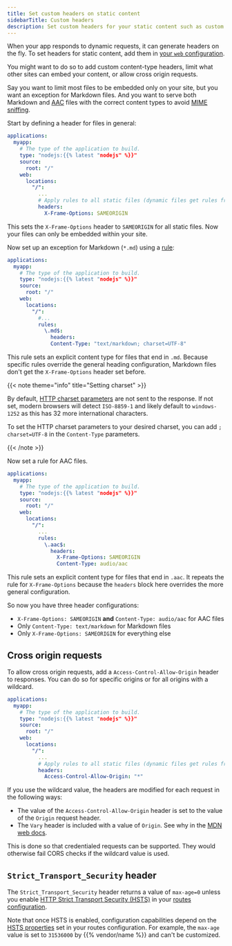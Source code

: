 ```yaml
---
title: Set custom headers on static content
sidebarTitle: Custom headers
description: Set custom headers for your static content such as custom content-types or limits to cross-origin usage.
---
```


When your app responds to dynamic requests, it can generate headers on the fly.
To set headers for static content, add them in [your `web` configuration](/create-apps/app-reference/single-runtime-image.md#web).

You might want to do so to add custom content-type headers, limit what other sites can embed your content,
or allow cross origin requests.

Say you want to limit most files to be embedded only on your site, but you want an exception for Markdown files.
And you want to serve both Markdown and [AAC](https://en.wikipedia.org/wiki/Advanced_Audio_Coding) files with the
correct content types to avoid
[MIME sniffing](https://developer.mozilla.org/en-US/docs/Web/HTTP/Basics_of_HTTP/MIME_types#mime_sniffing).

Start by defining a header for files in general:

```yaml {configFile="app"}
applications:
  myapp:
    # The type of the application to build.
    type: "nodejs:{{% latest "nodejs" %}}"
    source:
      root: "/"
    web:
      locations:
        "/":
          ...
          # Apply rules to all static files (dynamic files get rules from your app)
          headers:
            X-Frame-Options: SAMEORIGIN
```

This sets the `X-Frame-Options` header to `SAMEORIGIN` for all static files.
Now your files can only be embedded within your site.

Now set up an exception for Markdown (`*.md`) using a [rule](/create-apps/app-reference/single-runtime-image.md#rules):

```yaml {configFile="app"}
applications:
  myapp:
    # The type of the application to build.
    type: "nodejs:{{% latest "nodejs" %}}"
    source:
      root: "/"
    web:
      locations:
        "/":
          #...
          rules:
            \.md$:
              headers:
              Content-Type: "text/markdown; charset=UTF-8"
```

This rule sets an explicit content type for files that end in `.md`. Because specific rules override the general
heading configuration, Markdown files don't get the `X-Frame-Options` header set before.

{{< note theme="info" title="Setting charset" >}}

By default, [HTTP charset parameters](https://www.w3.org/International/articles/http-charset/index.en) are not sent to the response.
If not set, modern browsers will detect `ISO-8859-1` and likely default to `windows-1252` as this has 32 more international characters.

To set the HTTP charset parameters to your desired charset, you can add ``; charset=UTF-8`` in the `Content-Type` parameters.

{{< /note >}}

Now set a rule for AAC files.

```yaml {configFile="app"}
applications:
  myapp:
    # The type of the application to build.
    type: "nodejs:{{% latest "nodejs" %}}"
    source:
      root: "/"
    web:
      locations:
        "/":
          ...
          rules:
            \.aac$:
              headers:
                X-Frame-Options: SAMEORIGIN
                Content-Type: audio/aac
```

This rule sets an explicit content type for files that end in `.aac`. It repeats the rule for `X-Frame-Options` because
the `headers` block here overrides the more general configuration.

So now you have three header configurations:

* `X-Frame-Options: SAMEORIGIN` **and** `Content-Type: audio/aac` for AAC files
* Only `Content-Type: text/markdown` for Markdown files
* Only `X-Frame-Options: SAMEORIGIN` for everything else

## Cross origin requests

To allow cross origin requests, add a `Access-Control-Allow-Origin` header to responses.
You can do so for specific origins or for all origins with a wildcard.

```yaml {configFile="app"}
applications:
  myapp:
    # The type of the application to build.
    type: "nodejs:{{% latest "nodejs" %}}"
    source:
      root: "/"
    web:
      locations:
        "/":
          ...
          # Apply rules to all static files (dynamic files get rules from your app)
          headers:
            Access-Control-Allow-Origin: "*"
```

If you use the wildcard value, the headers are modified for each request in the following ways:

* The value of the `Access-Control-Allow-Origin` header is set to the value of the `Origin` request header.
* The `Vary` header is included with a value of `Origin`. See why in the [MDN web docs](https://developer.mozilla.org/en-US/docs/Web/HTTP/CORS#access-control-allow-origin).

This is done so that credentialed requests can be supported.
They would otherwise fail CORS checks if the wildcard value is used.

## `Strict_Transport_Security` header

The `Strict_Transport_Security` header returns a value of `max-age=0`
unless you enable [HTTP Strict Transport Security (HSTS)](https://docs.platform.sh/define-routes/https.html#enable-http-strict-transport-security-hsts)
in your [routes configuration](../../define-routes/_index.md).

Note that once HSTS is enabled, configuration capabilities depend
on the [HSTS properties](https://fixed.upsun.docs/define-routes/https.html#enable-http-strict-transport-security-hsts)
set in your routes configuration.
For example, the `max-age` value is set to `31536000` by {{% vendor/name %}} and can't be customized.
